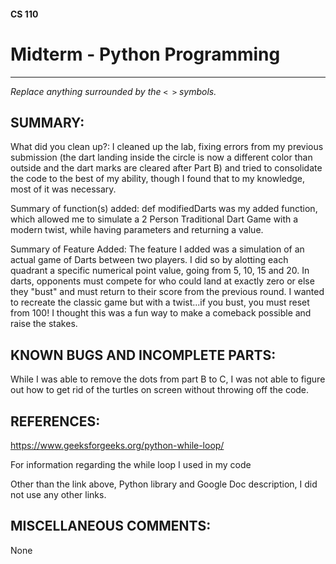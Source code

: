 #### CS 110
# Midterm - Python Programming

***

_Replace anything surrounded by the `< >` symbols._

## SUMMARY:
What did you clean up?:
I cleaned up the lab, fixing errors from my previous submission (the dart landing inside the circle is now a different color than outside and the dart marks are cleared after Part B) and tried to consolidate the code to the best of my ability, though I found that to my knowledge, most of it was necessary. 

Summary of function(s) added:
def modifiedDarts was my added function, which allowed me to simulate a 2 Person Traditional Dart Game with a modern twist, while having parameters and returning a value. 

Summary of Feature Added:
The feature I added was a simulation of an actual game of Darts between two players. I did so by alotting each quadrant a specific numerical point value, going from 5, 10, 15 and 20. In darts, opponents must compete for who could land at exactly zero or else they "bust" and must return to their score from the previous round. I wanted to recreate the classic game but with a twist...if you bust, you must reset from 100! I thought this was a fun way to make a comeback possible and raise the stakes. 

## KNOWN BUGS AND INCOMPLETE PARTS:
While I was able to remove the dots from part B to C, I was not able to figure out how to get rid of the turtles on screen without throwing off the code. 

## REFERENCES:
https://www.geeksforgeeks.org/python-while-loop/

  For information regarding the while loop I used in my code

Other than the link above, Python library and Google Doc description, I did not use any other links. 

## MISCELLANEOUS COMMENTS:
None


